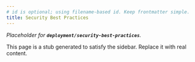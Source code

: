 ```yaml
---
# id is optional; using filename-based id. Keep frontmatter simple.
title: Security Best Practices
---
```


_Placeholder for **`deployment/security-best-practices`**._

This page is a stub generated to satisfy the sidebar.
Replace it with real content.
